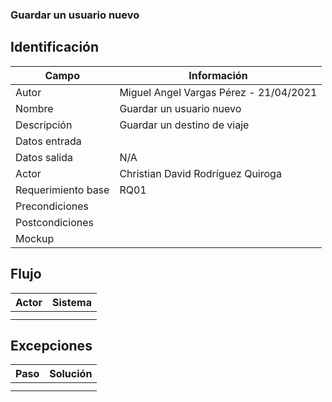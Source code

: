### Guardar un usuario nuevo 
## Identificación 

| Campo | Información |
|-------|-------|
| Autor | Miguel Angel Vargas Pérez - 21/04/2021 |
| Nombre | Guardar un usuario nuevo |
| Descripción | Guardar un destino de viaje |
| Datos entrada | |
| Datos salida | N/A |
| Actor | Christian David Rodríguez Quiroga |
| Requerimiento base | RQ01 |
| Precondiciones | |
| Postcondiciones | |
| Mockup | |

## Flujo
| Actor | Sistema |
|-------|-------|
| | |
| | |

## Excepciones
| Paso | Solución |
|-------|-------|
| | |
| | |
